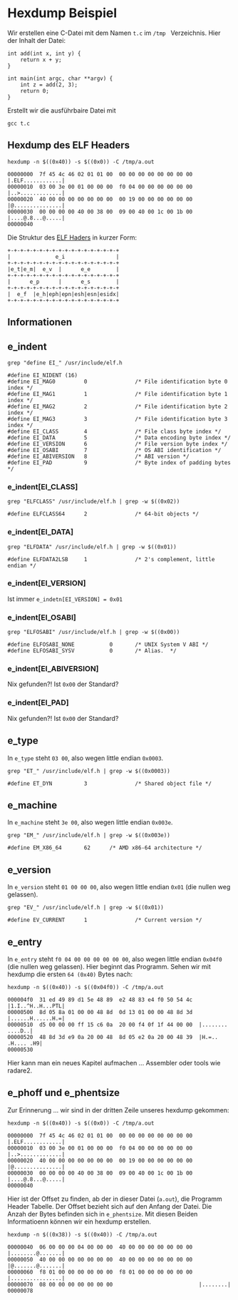 # Hexdump Beispiel

Wir erstellen eine C-Datei mit dem Namen `t.c` im `/tmp ` Verzeichnis. Hier der Inhalt der Datei:

```
int add(int x, int y) {
    return x + y;
}

int main(int argc, char **argv) {
    int z = add(2, 3);
    return 0;
}
```

Erstellt wir die ausführbaire Datei mit

```
gcc t.c
```

## Hexdump des ELF Headers

```
hexdump -n $((0x40)) -s $((0x0)) -C /tmp/a.out

00000000  7f 45 4c 46 02 01 01 00  00 00 00 00 00 00 00 00  |.ELF............|
00000010  03 00 3e 00 01 00 00 00  f0 04 00 00 00 00 00 00  |..>.............|
00000020  40 00 00 00 00 00 00 00  00 19 00 00 00 00 00 00  |@...............|
00000030  00 00 00 00 40 00 38 00  09 00 40 00 1c 00 1b 00  |....@.8...@.....|
00000040
```

Die Struktur des [ELF Haders](elf-header.md) in kurzer Form:

```
+-+-+-+-+-+-+-+-+-+-+-+-+-+-+-+-+-+
|              e_i                |
+-+-+-+-+-+-+-+-+-+-+-+-+-+-+-+-+-+
|e_t|e_m|  e_v  |      e_e        |
+-+-+-+-+-+-+-+-+-+-+-+-+-+-+-+-+-+
|      e_p      |      e_s        |
+-+-+-+-+-+-+-+-+-+-+-+-+-+-+-+-+-+
|  e_f  |e_h|eph|epn|esh|esn|esidx|
+-+-+-+-+-+-+-+-+-+-+-+-+-+-+-+-+-+
```

## Informationen

## e_indent

```
grep "define EI_" /usr/include/elf.h

#define EI_NIDENT (16)
#define EI_MAG0         0               /* File identification byte 0 index */
#define EI_MAG1         1               /* File identification byte 1 index */
#define EI_MAG2         2               /* File identification byte 2 index */
#define EI_MAG3         3               /* File identification byte 3 index */
#define EI_CLASS        4               /* File class byte index */
#define EI_DATA         5               /* Data encoding byte index */
#define EI_VERSION      6               /* File version byte index */
#define EI_OSABI        7               /* OS ABI identification */
#define EI_ABIVERSION   8               /* ABI version */
#define EI_PAD          9               /* Byte index of padding bytes */
```

### e_indent[EI_CLASS]

```
grep "ELFCLASS" /usr/include/elf.h | grep -w $((0x02))

#define ELFCLASS64      2               /* 64-bit objects */
```

### e_indent[EI_DATA]

```
grep "ELFDATA" /usr/include/elf.h | grep -w $((0x01))

#define ELFDATA2LSB     1               /* 2's complement, little endian */
```

### e_indent[EI_VERSION]

Ist immer `e_indetn[EI_VERSION] = 0x01` 

### e_indent[EI_OSABI]

```
grep "ELFOSABI" /usr/include/elf.h | grep -w $((0x00))

#define ELFOSABI_NONE           0       /* UNIX System V ABI */
#define ELFOSABI_SYSV           0       /* Alias.  */
```

### e_indent[EI_ABIVERSION]

Nix gefunden?! Ist `0x00` der Standard?

### e_indent[EI_PAD]

Nix gefunden?! Ist `0x00` der Standard?

## e_type

In `e_type` steht `03 00`, also wegen little endian `0x0003`.

```
grep "ET_" /usr/include/elf.h | grep -w $((0x0003))

#define ET_DYN          3               /* Shared object file */
```

## e_machine

In `e_machine` steht `3e 00`, also wegen little endian `0x003e`.

```
grep "EM_" /usr/include/elf.h | grep -w $((0x003e))

#define EM_X86_64       62      /* AMD x86-64 architecture */
```

## e_version

In `e_version` steht `01 00 00 00`, also wegen little endian `0x01` (die nullen weg gelassen).

```
grep "EV_" /usr/include/elf.h | grep -w $((0x01))

#define EV_CURRENT      1               /* Current version */
```

## e_entry

In `e_entry` steht `f0 04 00 00 00 00 00 00`, also wegen little endian `0x04f0` (die nullen weg gelassen).
Hier beginnt das Programm. Sehen wir mit hexdump die ersten `64 (0x40)` Bytes nach:

```
hexdump -n $((0x40)) -s $((0x04f0)) -C /tmp/a.out

000004f0  31 ed 49 89 d1 5e 48 89  e2 48 83 e4 f0 50 54 4c  |1.I..^H..H...PTL|
00000500  8d 05 8a 01 00 00 48 8d  0d 13 01 00 00 48 8d 3d  |......H......H.=|
00000510  d5 00 00 00 ff 15 c6 0a  20 00 f4 0f 1f 44 00 00  |........ ....D..|
00000520  48 8d 3d e9 0a 20 00 48  8d 05 e2 0a 20 00 48 39  |H.=.. .H.... .H9|
00000530
```

Hier kann man ein neues Kapitel aufmachen ... Assembler oder tools wie radare2.

## e_phoff und e_phentsize

Zur Erinnerung ... wir sind in der dritten Zeile unseres hexdump gekommen:

```
hexdump -n $((0x40)) -s $((0x0)) -C /tmp/a.out

00000000  7f 45 4c 46 02 01 01 00  00 00 00 00 00 00 00 00  |.ELF............|
00000010  03 00 3e 00 01 00 00 00  f0 04 00 00 00 00 00 00  |..>.............|
00000020  40 00 00 00 00 00 00 00  00 19 00 00 00 00 00 00  |@...............|
00000030  00 00 00 00 40 00 38 00  09 00 40 00 1c 00 1b 00  |....@.8...@.....|
00000040
```

Hier ist der Offset zu finden, ab der in dieser Datei (`a.out`), die Programm Header Tabelle. Der Offset bezieht sich auf den
Anfang der Datei. Die Anzah der Bytes befinden sich in `e_phentsize`. Mit diesen Beiden Informatioenn können wir ein hexdump erstellen.

```
hexdump -n $((0x38)) -s $((0x40)) -C /tmp/a.out

00000040  06 00 00 00 04 00 00 00  40 00 00 00 00 00 00 00  |........@.......|
00000050  40 00 00 00 00 00 00 00  40 00 00 00 00 00 00 00  |@.......@.......|
00000060  f8 01 00 00 00 00 00 00  f8 01 00 00 00 00 00 00  |................|
00000070  08 00 00 00 00 00 00 00                           |........|
00000078
```
